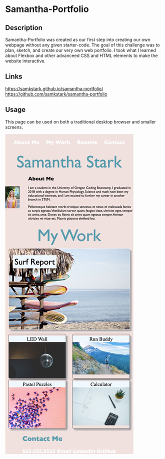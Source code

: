 # Samantha-Portfolio

## Description
Samantha-Portfolio was created as our first step into creating our own webpage without any given starter-code. The goal of this challenge was to plan, sketch, and create our very own web portfolio. I took what I learned about Flexbox and other advanceed CSS and HTML elements to make the website interactive.  

## Links

https://samkstark.github.io/samantha-portfolio/
https://github.com/samkstark/samantha-portfolio

## Usage

This page can be used on both a traditional desktop browser and smaller screens.

![Getting Started](./assets/screenshot.jpg)
